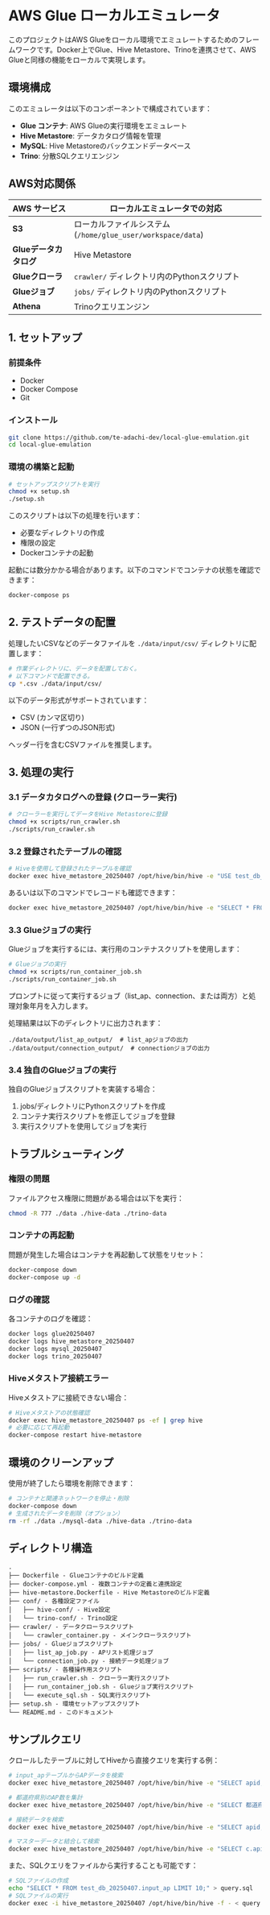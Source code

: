 # AWS Glue ローカルエミュレータ

このプロジェクトはAWS Glueをローカル環境でエミュレートするためのフレームワークです。Docker上でGlue、Hive Metastore、Trinoを連携させて、AWS Glueと同様の機能をローカルで実現します。

## 環境構成

このエミュレータは以下のコンポーネントで構成されています：

- **Glue コンテナ**: AWS Glueの実行環境をエミュレート
- **Hive Metastore**: データカタログ情報を管理
- **MySQL**: Hive Metastoreのバックエンドデータベース
- **Trino**: 分散SQLクエリエンジン

## AWS対応関係

| AWS サービス | ローカルエミュレータでの対応 |
|-------------|--------------------------|
| **S3** | ローカルファイルシステム (`/home/glue_user/workspace/data`) |
| **Glueデータカタログ** | Hive Metastore |
| **Glueクローラ** | `crawler/` ディレクトリ内のPythonスクリプト |
| **Glueジョブ** | `jobs/` ディレクトリ内のPythonスクリプト |
| **Athena** | Trinoクエリエンジン |

## 1. セットアップ

### 前提条件

- Docker
- Docker Compose
- Git

### インストール

```bash
git clone https://github.com/te-adachi-dev/local-glue-emulation.git
cd local-glue-emulation
```

### 環境の構築と起動

```bash
# セットアップスクリプトを実行
chmod +x setup.sh
./setup.sh
```

このスクリプトは以下の処理を行います：

- 必要なディレクトリの作成
- 権限の設定
- Dockerコンテナの起動

起動には数分かかる場合があります。以下のコマンドでコンテナの状態を確認できます：

```bash
docker-compose ps
```

## 2. テストデータの配置

処理したいCSVなどのデータファイルを `./data/input/csv/` ディレクトリに配置します：

```bash
# 作業ディレクトリに、データを配置しておく。
# 以下コマンドで配置できる。
cp *.csv ./data/input/csv/
```

以下のデータ形式がサポートされています：

- CSV (カンマ区切り)
- JSON (一行ずつのJSON形式)

ヘッダー行を含むCSVファイルを推奨します。

## 3. 処理の実行

### 3.1 データカタログへの登録 (クローラー実行)

```bash
# クローラーを実行してデータをHive Metastoreに登録
chmod +x scripts/run_crawler.sh
./scripts/run_crawler.sh
```

### 3.2 登録されたテーブルの確認

```bash
# Hiveを使用して登録されたテーブルを確認
docker exec hive_metastore_20250407 /opt/hive/bin/hive -e "USE test_db_20250407; SHOW TABLES;"
```

あるいは以下のコマンドでレコードも確認できます：

```bash
docker exec hive_metastore_20250407 /opt/hive/bin/hive -e "SELECT * FROM test_db_20250407.input_ap LIMIT 10;"
```

### 3.3 Glueジョブの実行

Glueジョブを実行するには、実行用のコンテナスクリプトを使用します：

```bash
# Glueジョブの実行
chmod +x scripts/run_container_job.sh
./scripts/run_container_job.sh
```

プロンプトに従って実行するジョブ（list_ap、connection、または両方）と処理対象年月を入力します。

処理結果は以下のディレクトリに出力されます：

```
./data/output/list_ap_output/  # list_apジョブの出力
./data/output/connection_output/  # connectionジョブの出力
```

### 3.4 独自のGlueジョブの実行

独自のGlueジョブスクリプトを実装する場合：

1. jobs/ディレクトリにPythonスクリプトを作成
2. コンテナ実行スクリプトを修正してジョブを登録
3. 実行スクリプトを使用してジョブを実行

## トラブルシューティング

### 権限の問題

ファイルアクセス権限に問題がある場合は以下を実行：

```bash
chmod -R 777 ./data ./hive-data ./trino-data
```

### コンテナの再起動

問題が発生した場合はコンテナを再起動して状態をリセット：

```bash
docker-compose down
docker-compose up -d
```

### ログの確認

各コンテナのログを確認：

```bash
docker logs glue20250407
docker logs hive_metastore_20250407
docker logs mysql_20250407
docker logs trino_20250407
```

### Hiveメタストア接続エラー

Hiveメタストアに接続できない場合：

```bash
# Hiveメタストアの状態確認
docker exec hive_metastore_20250407 ps -ef | grep hive
# 必要に応じて再起動
docker-compose restart hive-metastore
```

## 環境のクリーンアップ

使用が終了したら環境を削除できます：

```bash
# コンテナと関連ネットワークを停止・削除
docker-compose down
# 生成されたデータを削除（オプション）
rm -rf ./data ./mysql-data ./hive-data ./trino-data
```

## ディレクトリ構造

```
.
├── Dockerfile - Glueコンテナのビルド定義
├── docker-compose.yml - 複数コンテナの定義と連携設定
├── hive-metastore.Dockerfile - Hive Metastoreのビルド定義
├── conf/ - 各種設定ファイル
│   ├── hive-conf/ - Hive設定
│   └── trino-conf/ - Trino設定
├── crawler/ - データクローラスクリプト
│   └── crawler_container.py - メインクローラスクリプト
├── jobs/ - Glueジョブスクリプト
│   ├── list_ap_job.py - APリスト処理ジョブ
│   └── connection_job.py - 接続データ処理ジョブ
├── scripts/ - 各種操作用スクリプト
│   ├── run_crawler.sh - クローラー実行スクリプト
│   ├── run_container_job.sh - Glueジョブ実行スクリプト
│   └── execute_sql.sh - SQL実行スクリプト 
├── setup.sh - 環境セットアップスクリプト
└── README.md - このドキュメント
```

## サンプルクエリ

クロールしたテーブルに対してHiveから直接クエリを実行する例：

```bash
# input_apテーブルからAPデータを検索
docker exec hive_metastore_20250407 /opt/hive/bin/hive -e "SELECT apid, ap名称, 設置場所名称, 都道府県, 市区町村 FROM test_db_20250407.input_ap WHERE yearmonth = 202501 LIMIT 5;"

# 都道府県別のAP数を集計
docker exec hive_metastore_20250407 /opt/hive/bin/hive -e "SELECT 都道府県, COUNT(*) as ap_count FROM test_db_20250407.input_ap GROUP BY 都道府県 ORDER BY ap_count DESC;"

# 接続データを検索
docker exec hive_metastore_20250407 /opt/hive/bin/hive -e "SELECT apid, 利用開始日時, 利用者属性, 端末属性 FROM test_db_20250407.input_connection WHERE yearmonth = 202501 LIMIT 5;"

# マスターデータと結合して検索
docker exec hive_metastore_20250407 /opt/hive/bin/hive -e "SELECT c.apid, c.利用開始日時, d.共通ログ端末属性 FROM test_db_20250407.input_connection c JOIN test_db_20250407.master_device_attribute d ON c.端末属性 = d.各社端末属性 LIMIT 5;"
```

また、SQLクエリをファイルから実行することも可能です：

```bash
# SQLファイルの作成
echo "SELECT * FROM test_db_20250407.input_ap LIMIT 10;" > query.sql
# SQLファイルの実行
docker exec -i hive_metastore_20250407 /opt/hive/bin/hive -f - < query.sql
```
